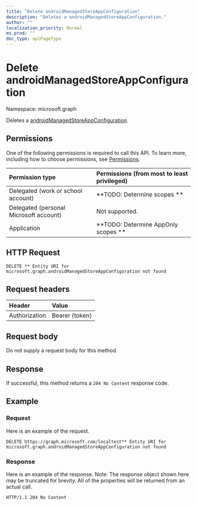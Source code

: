 ```yaml
---
title: "Delete androidManagedStoreAppConfiguration"
description: "Deletes a androidManagedStoreAppConfiguration."
author: ""
localization_priority: Normal
ms.prod: ""
doc_type: apiPageType
---
```


# Delete androidManagedStoreAppConfiguration

Namespace: microsoft.graph

Deletes a [androidManagedStoreAppConfiguration](../resources/intune-apps-androidmanagedstoreappconfiguration.md).

## Permissions
One of the following permissions is required to call this API. To learn more, including how to choose permissions, see [Permissions](/concepts/permissions-reference.md).

|Permission type|Permissions (from most to least privileged)|
|:---|:---|
|Delegated (work or school account)|**TODO: Determine scopes **|
|Delegated (personal Microsoft account)|Not supported.|
|Application|**TODO: Determine AppOnly scopes **|

## HTTP Request
<!-- {
  "blockType": "ignored"
}
-->
``` http
DELETE ** Entity URI for microsoft.graph.androidManagedStoreAppConfiguration not found
```

## Request headers
|Header|Value|
|:---|:---|
|Authorization|Bearer {token}|

## Request body
Do not supply a request body for this method.

## Response
If successful, this method returns a `204 No Content` response code.

## Example

### Request
Here is an example of the request.
<!-- {
  "blockType": "request",
  "name": "delete_androidmanagedstoreappconfiguration"
}
-->
``` http
DELETE https://graph.microsoft.com/localtest** Entity URI for microsoft.graph.androidManagedStoreAppConfiguration not found
```

### Response
Here is an example of the response. Note: The response object shown here may be truncated for brevity. All of the properties will be returned from an actual call.
<!-- {
  "blockType": "response",
  "truncated": true
}
-->
``` http
HTTP/1.1 204 No Content
```

